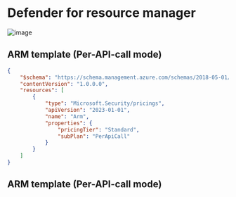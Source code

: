 # Defender for resource manager

![image](https://github.com/user-attachments/assets/b2d33489-4409-4d19-ba13-c3f62e544aed)

## ARM template (Per-API-call mode)
```json
{
    "$schema": "https://schema.management.azure.com/schemas/2018-05-01/subscriptionDeploymentTemplate.json#",
    "contentVersion": "1.0.0.0",
    "resources": [
        {
            "type": "Microsoft.Security/pricings",
            "apiVersion": "2023-01-01",
            "name": "Arm",
            "properties": {
                "pricingTier": "Standard",
                "subPlan": "PerApiCall"
            }
        }
    ]
}
```

## ARM template (Per-API-call mode)
